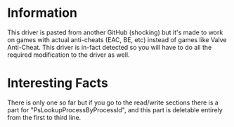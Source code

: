 # Information
This driver is pasted from another GitHub (shocking) but it's made to work on games with actual anti-cheats (EAC, BE, etc) instead of games like Valve Anti-Cheat. This driver is in-fact detected so you will have to do all the required modification to the driver as well.

# Interesting Facts
There is only one so far but if you go to the read/write sections there is a part for "PsLookupProcessByProcessId", and this part is deletable entirely from the first to third line.
